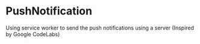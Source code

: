 # PushNotification
Using service worker to send the push notifications using a server (Inspired by Google CodeLabs) 

